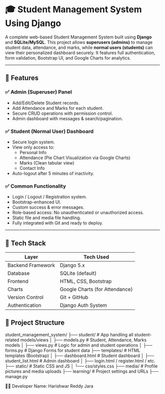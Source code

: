 # 🎓 Student Management System Using Django

A complete web-based Student Management System built using **Django** and **SQLite/MySQL**. This project allows **superusers (admins)** to manage student data, attendance, and marks, while **normal users (students)** can view their personalized dashboard securely. It features full authentication, form validation, Bootstrap UI, and Google Charts for analytics.

---

## 🚀 Features

### ✅ Admin (Superuser) Panel
- Add/Edit/Delete Student records.
- Add Attendance and Marks for each student.
- Secure CRUD operations with permission control.
- Admin dashboard with messages & search/pagination.

### ✅ Student (Normal User) Dashboard
- Secure login system.
- View only access to:
  - Personal Info
  - Attendance (Pie Chart Visualization via Google Charts)
  - Marks (Clean tabular view)
  - Contact Info
- Auto-logout after 5 minutes of inactivity.

### ✅ Common Functionality
- Login / Logout / Registration system.
- Bootstrap-enhanced UI.
- Custom success & error messages.
- Role-based access: No unauthenticated or unauthorized access.
- Static file and media file handling.
- Fully integrated with Git and ready to deploy.

---

## 🧱 Tech Stack

| Layer              | Tech Used                         |
|--------------------|-----------------------------------|
| Backend Framework  | Django 5.x                        |
| Database           | SQLite (default) |
| Frontend           | HTML, CSS, Bootstrap              |
| Charts             | Google Charts (for Attendance)    |
| Version Control    | Git + GitHub                      |
| Authentication     | Django Auth System                |



## 📁 Project Structure

student_management_system/
├── student/ # App handling all student-related models/views
│ ├── models.py # Student, Attendance, Marks models
│ ├── views.py # Logic for admin and student operations
│ ├── forms.py # Django Forms for student data
├── templates/ # HTML templates (Bootstrap)
│ ├── dashboard.html # Student dashboard
│ ├── student_list.html # Admin dashboard
│ ├── login.html / register.html / etc.
├── static/ # Static CSS and JS
│ └── css/styles.css
├── media/ # Profile pictures and media uploads
├── learning/ # Project settings and URLs
├── manage.py


👨‍💻 Developer
Name: Harishwar Reddy Jara

